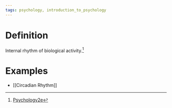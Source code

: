 ```yaml
---
tags: psychology, introduction_to_psychology
---
```


# Definition

Internal rhythm of biological activity.[^1]

# Examples
- [[Circadian Rhythm]]

[^1]: [Psychology2e](zotero://open-pdf/library/items/SSTBV7L5?page=122)